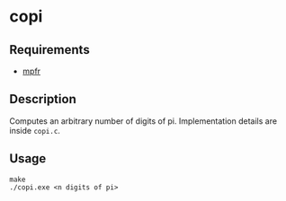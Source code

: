 # copi

## Requirements
* [mpfr](https://www.mpfr.org/)

## Description
Computes an arbitrary number of digits of pi. Implementation details are inside `copi.c`.

## Usage
 ```
 make
 ./copi.exe <n digits of pi>
 ```

